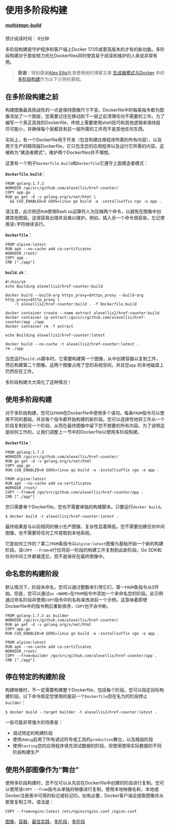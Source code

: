 # 使用多阶段构建

##### [multistage-build](https://docs.docker.com/develop/develop-images/multistage-build/)

预计阅读时间： 6分钟

多阶段构建是守护程序和客户端上Docker 17.05或更高版本的才有的新功能。多阶段构建对于那些努力优化Dockerfiles同时使其易于阅读和维护的人来说非常有用。

> **致谢**：特别感谢[Alex Ellis](https://twitter.com/alexellisuk)批准使用他的博客文章 [生成器模式与Docker](http://blog.alexellis.io/mutli-stage-docker-builds/) 中的[多阶段构建](http://blog.alexellis.io/mutli-stage-docker-builds/)作为以下示例的基础。

## 在多阶段构建之前

构建图像最具挑战性的一点是保持图像尺寸不变。Dockerfile中的每条指令都为图像添加了一个图层，您需要记住在移动到下一层之前清理任何不需要的工件。为了编写一个真正高效的Dockerfile，传统上需要使用shell技巧和其他逻辑来保持层尽可能小，并确保每个层都具有前一层所需的工件而不是其他任何东西。

实际上，有一个Dockerfile用于开发（包含构建应用程序所需的所有内容），以及用于生产的精简版Dockerfile，它只包含您的应用程序以及运行它所需的内容。这被称为“建造者模式”。维护两个Dockerfiles并不理想。

这里有一个例子`Dockerfile.build`和`Dockerfile`它遵守上面建造者模式：

**`Dockerfile.build`**：

```
FROM golang:1.7.3
WORKDIR /go/src/github.com/alexellis/href-counter/
COPY app.go .
RUN go get -d -v golang.org/x/net/html \
  && CGO_ENABLED=0 GOOS=linux go build -a -installsuffix cgo -o app .

```

请注意，此示例还`RUN`使用Bash `&&`运算符人为压缩两个命令，以避免在图像中创建其他图层。这很容易出错并且难以维护。例如，插入另一个命令很容易，忘记使用该`\`字符继续该行。

**`Dockerfile`**：

```
FROM alpine:latest  
RUN apk --no-cache add ca-certificates
WORKDIR /root/
COPY app .
CMD ["./app"]  

```

**`build.sh`**：

```
#!/bin/sh
echo Building alexellis2/href-counter:build

docker build --build-arg https_proxy=$https_proxy --build-arg http_proxy=$http_proxy \  
    -t alexellis2/href-counter:build . -f Dockerfile.build

docker container create --name extract alexellis2/href-counter:build  
docker container cp extract:/go/src/github.com/alexellis/href-counter/app ./app  
docker container rm -f extract

echo Building alexellis2/href-counter:latest

docker build --no-cache -t alexellis2/href-counter:latest .
rm ./app

```

当您运行`build.sh`脚本时，它需要构建第一个图像，从中创建容器以复制工件，然后构建第二个图像。这两个图像占用了您的系统空间，并且您`app` 的本地磁盘上仍然存在工件。

多阶段构建大大简化了这种情况！

## 使用多阶段构建

对于多阶段构建，您可以`FROM`在Dockerfile中使用多个语句。每条`FROM`指令可以使用不同的基础，并且每个指令都开始构建的新阶段。您可以选择性地将工件从一个阶段复制到另一个阶段，从而在最终图像中留下您不想要的所有内容。为了说明这是如何工作的，让我们调整上一节中的Dockerfile以使用多阶段构建。

**`Dockerfile`**：

```
FROM golang:1.7.3
WORKDIR /go/src/github.com/alexellis/href-counter/
RUN go get -d -v golang.org/x/net/html  
COPY app.go .
RUN CGO_ENABLED=0 GOOS=linux go build -a -installsuffix cgo -o app .

FROM alpine:latest  
RUN apk --no-cache add ca-certificates
WORKDIR /root/
COPY --from=0 /go/src/github.com/alexellis/href-counter/app .
CMD ["./app"]  

```

您只需要单个Dockerfile。您也不需要单独的构建脚本。只要运行`docker build`。

```
$ docker build -t alexellis2/href-counter:latest .

```

最终结果是与以前相同的微小生产图像，复杂性显着降低。您不需要创建任何中间图像，也不需要将任何工件提取到本地系统。

它是如何工作的？第二`FROM`条指令以`alpine:latest`图像为基础开始一个新的构建阶段。该`COPY --from=0`行仅将前一阶段的构建工件复制到此新阶段。Go SDK和任何中间工件都被遗忘，而不是保存在最终图像中。

## 命名您的构建阶段

默认情况下，阶段未命名，您可以通过整数来引用它们，第一`FROM`条指令从0开始。但是，您可以通过`as <NAME>`在`FROM`指令中添加一个来命名您的阶段。此示例通过命名阶段并使用`COPY`指令中的名称来改进前一个示例。这意味着即使Dockerfile中的指令稍后重新排序，`COPY`也不会中断。

```
FROM golang:1.7.3 as builder
WORKDIR /go/src/github.com/alexellis/href-counter/
RUN go get -d -v golang.org/x/net/html  
COPY app.go    .
RUN CGO_ENABLED=0 GOOS=linux go build -a -installsuffix cgo -o app .

FROM alpine:latest  
RUN apk --no-cache add ca-certificates
WORKDIR /root/
COPY --from=builder /go/src/github.com/alexellis/href-counter/app .
CMD ["./app"]  

```

## 停在特定的构建阶段

构建映像时，不一定需要构建整个Dockerfile，包括每个阶段。您可以指定目标构建阶段。以下命令假定您使用的是前一个`Dockerfile`但在名为的阶段停止`builder`：

```
$ docker build --target builder -t alexellis2/href-counter:latest .

```

一些可能非常强大的场景是：

*   调试特定的构建阶段
*   使用`debug`启用了所有调试符号或工具的`production`舞台，以及精益阶段
*   使用`testing`您的应用程序填充测试数据的阶段，但使用使用实际数据的不同阶段构建生产

## 使用外部图像作为“舞台”

使用多阶段构建时，您不仅可以从先前在Dockerfile中创建的阶段进行复制。您可以使用该`COPY --from`指令从单独的映像进行复制，使用本地映像名称，本地或Docker注册表中可用的标记或标记ID。如有必要，Docker客户端会提取图像并从那里复制工件。语法是：

```
COPY --from=nginx:latest /etc/nginx/nginx.conf /nginx.conf

```

[图像](https://docs.docker.com/glossary/?term=images)，[容器](https://docs.docker.com/glossary/?term=containers)，[最佳实践](https://docs.docker.com/glossary/?term=best%20practices)，[多阶段](https://docs.docker.com/glossary/?term=multi-stage)，[多阶段](https://docs.docker.com/glossary/?term=multistage)
